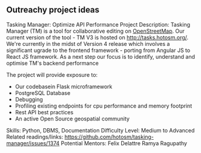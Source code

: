 ## Outreachy project ideas

Tasking Manager: Optimize API Performance
Project Description: Tasking Manager (TM) is a tool for collaborative editing on [OpenStreetMap](https://openstreetmap.org/).
Our current version of the tool - TM V3 is hosted on http://tasks.hotosm.org/. We're currently in the midst of Version 4 release
which involves a significant ugrade to the frontend framework - porting from Angular JS to React JS framework.
As a next step our focus is to identify, understand and optimise TM's backend performance

The project will provide exposure to:

* Our codebasein Flask microframework
* PostgreSQL Database
* Debugging
* Profiling existing endpoints for cpu performance and memory footprint
* Rest API best practices 
* An active Open Source geospatial community

 
Skills: Python, DBMS, Documentation
Difficulty Level: Medium to Advanced
Related readings/links:
https://github.com/hotosm/tasking-manager/issues/1374
Potential Mentors:
Felix Delattre
Ramya Ragupathy
